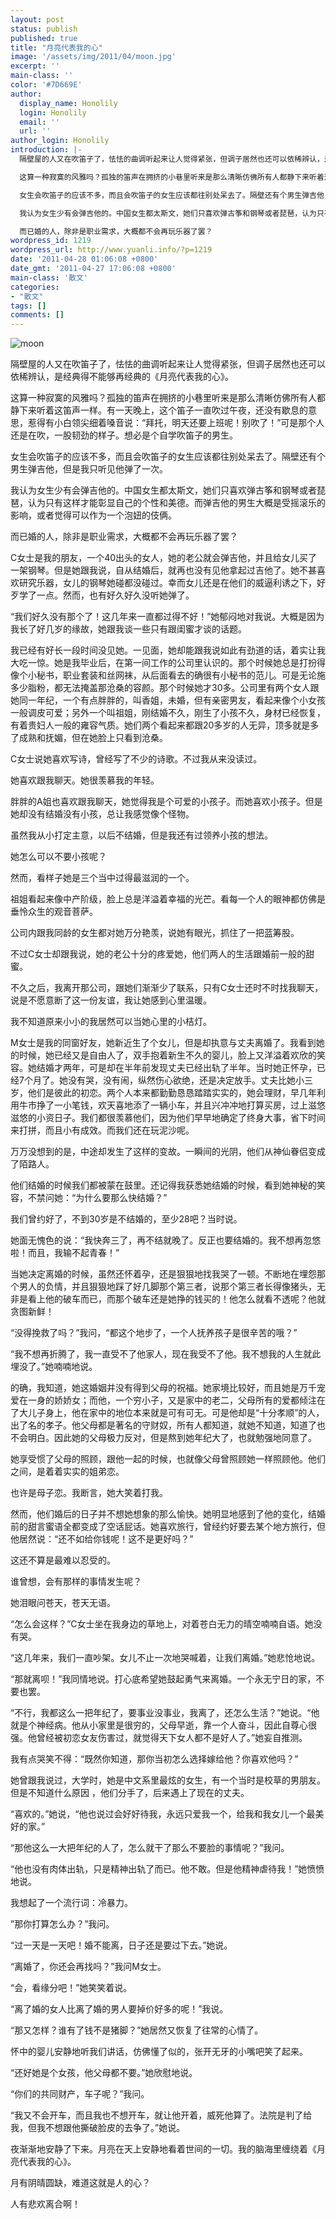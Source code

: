 ```yaml
---
layout: post
status: publish
published: true
title: "月亮代表我的心"
image: '/assets/img/2011/04/moon.jpg'
excerpt: ''
main-class: ''
color: '#7D669E'
author:
  display_name: Honolily
  login: Honolily
  email: ''
  url: ''
author_login: Honolily
introduction: |-
  隔壁屋的人又在吹笛子了，怯怯的曲调听起来让人觉得紧张，但调子居然也还可以依稀辨认，是经典得不能够再经典的《月亮代表我的心》。

  这算一种寂寞的风雅吗？孤独的笛声在拥挤的小巷里听来是那么清晰仿佛所有人都静下来听着这笛声一样。有一天晚上，这个笛子一直吹过午夜，还没有歇息的意思，惹得有小白领尖细着嗓音说：&ldquo;拜托，明天还要上班呢！别吹了！&rdquo;可是那个人还是在吹，一股韧劲的样子。想必是个自学吹笛子的男生。

  女生会吹笛子的应该不多，而且会吹笛子的女生应该都往别处呆去了。隔壁还有个男生弹吉他，但是我只听见他弹了一次。

  我认为女生少有会弹吉他的。中国女生都太斯文，她们只喜欢弹古筝和钢琴或者琵琶，认为只有这样才能彰显自己的个性和美德。而弹吉他的男生大概是受摇滚乐的影响，或者觉得可以作为一个泡妞的伎俩。

  而已婚的人，除非是职业需求，大概都不会再玩乐器了罢？
wordpress_id: 1219
wordpress_url: http://www.yuanli.info/?p=1219
date: '2011-04-28 01:06:08 +0800'
date_gmt: '2011-04-27 17:06:08 +0800'
main-class: '散文'
categories:
- "散文"
tags: []
comments: []
---
```

![moon](/assets/img/2011/04/moon.jpg "moon")

隔壁屋的人又在吹笛子了，怯怯的曲调听起来让人觉得紧张，但调子居然也还可以依稀辨认，是经典得不能够再经典的《月亮代表我的心》。

这算一种寂寞的风雅吗？孤独的笛声在拥挤的小巷里听来是那么清晰仿佛所有人都静下来听着这笛声一样。有一天晚上，这个笛子一直吹过午夜，还没有歇息的意思，惹得有小白领尖细着嗓音说：&ldquo;拜托，明天还要上班呢！别吹了！&rdquo;可是那个人还是在吹，一股韧劲的样子。想必是个自学吹笛子的男生。

女生会吹笛子的应该不多，而且会吹笛子的女生应该都往别处呆去了。隔壁还有个男生弹吉他，但是我只听见他弹了一次。

我认为女生少有会弹吉他的。中国女生都太斯文，她们只喜欢弹古筝和钢琴或者琵琶，认为只有这样才能彰显自己的个性和美德。而弹吉他的男生大概是受摇滚乐的影响，或者觉得可以作为一个泡妞的伎俩。

而已婚的人，除非是职业需求，大概都不会再玩乐器了罢？

C女士是我的朋友，一个40出头的女人，她的老公就会弹吉他，并且给女儿买了一架钢琴。但是她跟我说，自从结婚后，就再也没有见他拿起过吉他了。她不甚喜欢研究乐器，女儿的钢琴她碰都没碰过。幸而女儿还是在他们的威逼利诱之下，好歹学了一点。然而，也有好久好久没听她弹了。

&ldquo;我们好久没有那个了！这几年来一直都过得不好！&rdquo;她郁闷地对我说。大概是因为我长了好几岁的缘故，她跟我谈一些只有跟闺蜜才谈的话题。

我已经有好长一段时间没见她。一见面，她却能跟我说如此有劲道的话，着实让我大吃一惊。她是我毕业后，在第一间工作的公司里认识的。那个时候她总是打扮得像个小秘书，职业套装和丝网袜，从后面看去的确很有小秘书的范儿。可是无论施多少脂粉，都无法掩盖那沧桑的容颜。那个时候她才30多。公司里有两个女人跟她同一年纪，一个有点胖胖的，叫香姐，未婚，但有亲密男友，看起来像个小女孩一般调皮可爱；另外一个叫祖姐，刚结婚不久，刚生了小孩不久，身材已经恢复，有着贵妇人一般的雍容气质。她们两个看起来都跟20多岁的人无异，顶多就是多了成熟和抚媚，但在她脸上只看到沧桑。

C女士说她喜欢写诗，曾经写了不少的诗歌。不过我从来没读过。

她喜欢跟我聊天。她很羡慕我的年轻。

胖胖的A姐也喜欢跟我聊天，她觉得我是个可爱的小孩子。而她喜欢小孩子。但是她却没有结婚没有小孩，总让我感觉像个怪物。

虽然我从小打定主意，以后不结婚，但是我还有过领养小孩的想法。

她怎么可以不要小孩呢？

然而，看样子她是三个当中过得最滋润的一个。

祖姐看起来像中产阶级，脸上总是洋溢着幸福的光芒。看每一个人的眼神都仿佛是垂怜众生的观音菩萨。

公司内跟我同龄的女生都对她万分艳羡，说她有眼光，抓住了一把蓝筹股。

不过C女士却跟我说，她的老公十分的疼爱她，他们两人的生活跟婚前一般的甜蜜。

不久之后，我离开那公司，跟她们渐渐少了联系，只有C女士还时不时找我聊天，说是不愿意断了这一份友谊，我让她感到心里温暖。

我不知道原来小小的我居然可以当她心里的小桔灯。

M女士是我的同窗好友，她新近生了个女儿，但是却执意与丈夫离婚了。我看到她的时候，她已经又是自由人了，双手抱着新生不久的婴儿，脸上又洋溢着欢欣的笑容。她结婚才两年，可是却在半年前发现丈夫已经出轨了半年。当时她正怀孕，已经7个月了。她没有哭，没有闹，纵然伤心欲绝，还是决定放手。丈夫比她小三岁，他们是彼此的初恋。两个人本来都勤勤恳恳踏踏实实的，她会理财，早几年利用牛市挣了一小笔钱，欢天喜地添了一辆小车，并且兴冲冲地打算买房，过上滋悠滋悠的小资日子。我们都很羡慕他们，因为他们早早地确定了终身大事，省下时间来打拼，而且小有成效。而我们还在玩泥沙呢。

万万没想到的是，中途却发生了这样的变故。一瞬间的光阴，他们从神仙眷侣变成了陌路人。 

他们结婚的时候我们都被蒙在鼓里。还记得我获悉她结婚的时候，看到她神秘的笑容，不禁问她：&ldquo;为什么要那么快结婚？&rdquo;

我们曾约好了，不到30岁是不结婚的，至少28吧？当时说。

她面无愧色的说：&ldquo;我快奔三了，再不结就晚了。反正也要结婚的。我不想再忽悠啦！而且，我输不起青春！&rdquo;

当她决定离婚的时候，虽然还怀着孕，还是狠狠地找我哭了一顿。不断地在埋怨那个男人的负情，并且狠狠地踩了好几脚那个第三者，说那个第三者长得像猪头，无非是看上他的破车而已，而那个破车还是她挣的钱买的！他怎么就看不透呢？他就贪图新鲜！

&ldquo;没得挽救了吗？&rdquo;我问，&ldquo;都这个地步了，一个人抚养孩子是很辛苦的哦？&rdquo;

&ldquo;我不想再折腾了，我一直受不了他家人，现在我受不了他。我不想我的人生就此埋没了。&rdquo;她喃喃地说。

的确，我知道，她这婚姻并没有得到父母的祝福。她家境比较好，而且她是万千宠爱在一身的娇娇女；而他，一个穷小子，又是家中的老二，父母所有的爱都倾注在了大儿子身上，他在家中的地位本来就是可有可无。可是他却是&ldquo;十分孝顺&rdquo;的人，出了名的孝子。他父母都是著名的守财奴，所有人都知道，就她不知道，知道了也不会明白。因此她的父母极力反对，但是熬到她年纪大了，也就勉强地同意了。

她享受惯了父母的照顾，跟他一起的时候，也就像父母曾照顾她一样照顾他。他们之间，是着着实实的姐弟恋。

也许是母子恋。我断言，她大笑着打我。

然而，他们婚后的日子并不想她想象的那么愉快。她明显地感到了他的变化，结婚前的甜言蜜语全都变成了空话屁话。她喜欢旅行，曾经约好要去某个地方旅行，但他居然说：&ldquo;还不如给你钱呢！这不是更好吗？&rdquo;

这还不算是最难以忍受的。

谁曾想，会有那样的事情发生呢？

她泪眼问苍天，苍天无语。

&ldquo;怎么会这样？&rdquo;C女士坐在我身边的草地上，对着苍白无力的晴空喃喃自语。她没有哭。

&ldquo;这几年来，我们一直吵架。女儿不止一次地哭喊着，让我们离婚。&rdquo;她悲怆地说。

&ldquo;那就离呗！&rdquo;我同情地说。打心底希望她鼓起勇气来离婚。一个永无宁日的家，不要也罢。

&ldquo;不行，我都这么一把年纪了，要事业没事业，我离了，还怎么生活？&rdquo;她说。&ldquo;他就是个神经病。他从小家里是很穷的，父母早逝，靠一个人奋斗，因此自尊心很强。他曾经被初恋女友伤害过，就觉得天下女人都不是好人了。&rdquo;她妄自推测。

我有点哭笑不得：&ldquo;既然你知道，那你当初怎么选择嫁给他？你喜欢他吗？&rdquo;

她曾跟我说过，大学时，她是中文系里最炫的女生，有一个当时是校草的男朋友。但是不知道什么原因 ，他们分手了，后来遇上了现在的丈夫。

&ldquo;喜欢的。&rdquo;她说，&ldquo;他也说过会好好待我，永远只爱我一个，给我和我女儿一个最美好的家。&rdquo;

&ldquo;那他这么一大把年纪的人了，怎么就干了那么不要脸的事情呢？&rdquo;我问。

&ldquo;他也没有肉体出轨，只是精神出轨了而已。他不敢。但是他精神虐待我！&rdquo;她愤愤地说。

我想起了一个流行词：冷暴力。

&rdquo;那你打算怎么办？&rdquo;我问。

&ldquo;过一天是一天吧！婚不能离，日子还是要过下去。&rdquo;她说。 

&ldquo;离婚了，你还会再找吗？&rdquo;我问M女士。

&ldquo;会，看缘分吧！&rdquo;她笑笑着说。

&ldquo;离了婚的女人比离了婚的男人要掉价好多的呢！&rdquo;我说。

&ldquo;那又怎样？谁有了钱不是猪脚？&rdquo;她居然又恢复了往常的心情了。

怀中的婴儿安静地听我们讲话，仿佛懂了似的，张开无牙的小嘴吧笑了起来。

&ldquo;还好她是个女孩，他父母都不要。&rdquo;她欣慰地说。

&ldquo;你们的共同财产，车子呢？&rdquo;我问。

&ldquo;我又不会开车，而且我也不想开车，就让他开着，威死他算了。法院是判了给我，但我不想跟他撕破脸皮的去争了。&rdquo;她说。

夜渐渐地安静了下来。月亮在天上安静地看着世间的一切。我的脑海里缠绕着《月亮代表我的心》。

月有阴晴圆缺，难道这就是人的心？

人有悲欢离合啊！

